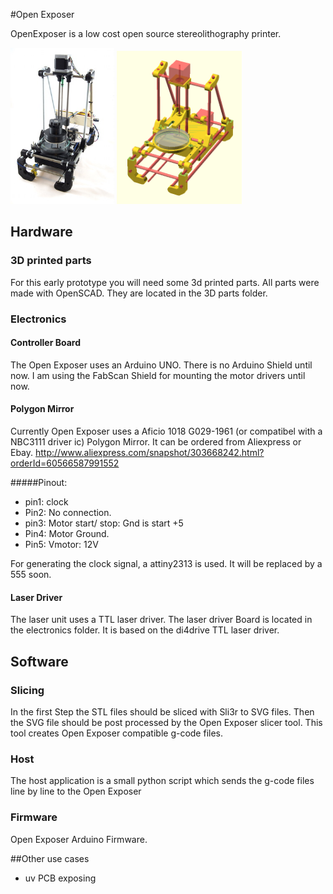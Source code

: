 #Open Exposer

OpenExposer is a low cost open source stereolithography printer.

<img style="height: 250px" height="250" src="images/image_small.JPG"></img>
<img style="width: 200px" width="200" src="images/3d_view.png"></img>

## Hardware

### 3D printed parts
For this early prototype you will need some 3d printed parts. All parts were made with OpenSCAD. They are located in the 3D parts folder.

### Electronics

#### Controller Board
The Open Exposer uses an Arduino UNO. There is no Arduino Shield until now. I am using the FabScan Shield for mounting the motor drivers until now. 

#### Polygon Mirror
Currently Open Exposer uses a Aficio 1018 G029-1961 (or compatibel with a NBC3111 driver ic) Polygon Mirror. It can be ordered from Aliexpress or Ebay. 
http://www.aliexpress.com/snapshot/303668242.html?orderId=60566587991552

#####Pinout: 

*	pin1: clock
*	Pin2: No connection.
*	pin3: Motor start/ stop: Gnd is start +5
*	Pin4: Motor Ground.
*	Pin5: Vmotor: 12V

For generating the clock signal, a attiny2313 is used. It will be replaced by a 555 soon.


#### Laser Driver
The laser unit uses a TTL laser driver. The laser driver Board is located in the electronics folder. It is based on the di4drive TTL laser driver.


## Software

### Slicing
In the first Step the STL files should be sliced with Sli3r to SVG files. Then the SVG file should be post processed by the Open Exposer slicer tool. This tool creates Open Exposer compatible g-code files.

### Host
The host application is a small python script which sends the g-code files line by line to the Open Exposer

### Firmware
Open Exposer Arduino Firmware. 


##Other use cases

* uv PCB exposing


